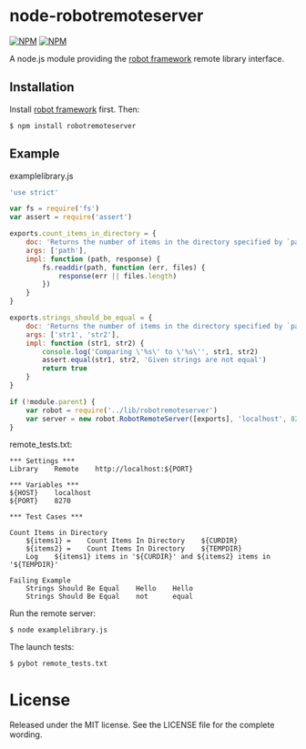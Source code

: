 # node-robotremoteserver

[![NPM](https://nodei.co/npm/robotremoteserver.png?downloads=true&stars=true)](https://nodei.co/npm/robotremoteserver/)
[![NPM](https://nodei.co/npm-dl/robotremoteserver.png?months=6)](https://nodei.co/npm/robotremoteserver/)

  A node.js module providing the [robot framework](http://www.robotframework.org) remote library interface.

## Installation

Install [robot framework](http://code.google.com/p/robotframework/wiki/Installation) first. Then:

    $ npm install robotremoteserver

## Example

examplelibrary.js

```js
'use strict'

var fs = require('fs')
var assert = require('assert')

exports.count_items_in_directory = {
    doc: 'Returns the number of items in the directory specified by `path`.',
    args: ['path'],
    impl: function (path, response) {
        fs.readdir(path, function (err, files) {
            response(err || files.length)
        })
    }
}

exports.strings_should_be_equal = {
    doc: 'Returns the number of items in the directory specified by `path`.',
    args: ['str1', 'str2'],
    impl: function (str1, str2) {
        console.log('Comparing \'%s\' to \'%s\'', str1, str2)
        assert.equal(str1, str2, 'Given strings are not equal')
        return true
    }
}

if (!module.parent) {
    var robot = require('../lib/robotremoteserver')
    var server = new robot.RobotRemoteServer([exports], 'localhost', 8270, true)
}
```

remote_tests.txt:

```
*** Settings ***
Library    Remote    http://localhost:${PORT}

*** Variables ***
${HOST}    localhost
${PORT}    8270

*** Test Cases ***

Count Items in Directory
    ${items1} =    Count Items In Directory    ${CURDIR}
    ${items2} =    Count Items In Directory    ${TEMPDIR}
    Log    ${items1} items in '${CURDIR}' and ${items2} items in '${TEMPDIR}'

Failing Example
    Strings Should Be Equal    Hello    Hello
    Strings Should Be Equal    not      equal
```

Run the remote server:

    $ node examplelibrary.js

The launch tests:

    $ pybot remote_tests.txt


License
=======

Released under the MIT license. See the LICENSE file for the complete wording.


